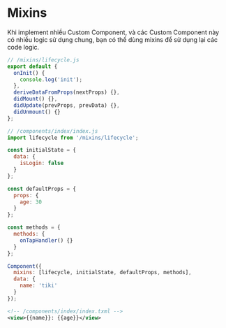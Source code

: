 # Mixins

Khi implement nhiều Custom Component, và các Custom Component này có nhiều logic sử dụng chung, bạn có thể dùng mixins để sử dụng lại các code logic.

```js
// /mixins/lifecycle.js
export default {
  onInit() {
    console.log('init');
  },
  deriveDataFromProps(nextProps) {},
  didMount() {},
  didUpdate(prevProps, prevData) {},
  didUnmount() {}
};
```

```js
// /components/index/index.js
import lifecycle from '/mixins/lifecycle';

const initialState = {
  data: {
    isLogin: false
  }
};

const defaultProps = {
  props: {
    age: 30
  }
};

const methods = {
  methods: {
    onTapHandler() {}
  }
};

Component({
  mixins: [lifecycle, initialState, defaultProps, methods],
  data: {
    name: 'tiki'
  }
});
```

```xml
<!-- /components/index/index.txml -->
<view>{{name}}: {{age}}</view>
```
